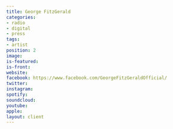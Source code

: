 ```yaml
---
title: George FitzGerald
categories:
- radio
- digital
- press
tags:
- artist
position: 2
image: 
is-featured: 
is-front: 
website: 
facebook: https://www.facebook.com/GeorgeFitzGeraldOfficial/
twitter: 
instagram: 
spotify: 
soundcloud: 
youtube: 
apple: 
layout: client
---
```


